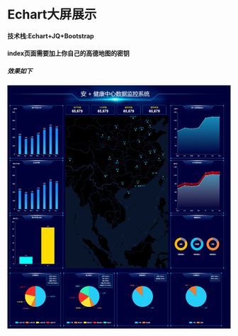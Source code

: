 # Echart大屏展示

#### 技术栈:Echart+JQ+Bootstrap

#### index页面需要加上你自己的高德地图的密钥

##### 效果如下

![Alt text](/an/img/Daphne.png)

